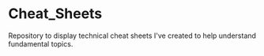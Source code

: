 # Cheat_Sheets
Repository to display technical cheat sheets I've created to help understand fundamental topics. 
